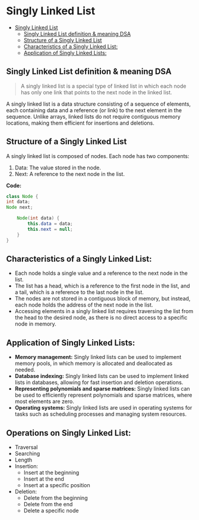 # Singly Linked List

<!-- TOC -->
* [Singly Linked List](#singly-linked-list)
  * [Singly Linked List definition & meaning DSA](#singly-linked-list-definition--meaning-dsa)
  * [Structure of a Singly Linked List](#structure-of-a-singly-linked-list)
  * [Characteristics of a Singly Linked List:](#characteristics-of-a-singly-linked-list)
  * [Application of Singly Linked Lists:](#application-of-singly-linked-lists)
<!-- TOC -->

## Singly Linked List definition & meaning DSA

> A singly linked list is a special type of linked list in which each node has only one link that points to the next node in the linked list.

A singly linked list is a data structure consisting of a sequence of elements, each containing data and a reference (or link) to the next element in the sequence. Unlike arrays, linked lists do not require contiguous memory locations, making them efficient for insertions and deletions.

## Structure of a Singly Linked List
A singly linked list is composed of nodes. Each node has two components:

1) Data: The value stored in the node.
2) Next: A reference to the next node in the list.

**Code:**

```java
class Node {
int data;
Node next;

    Node(int data) {
        this.data = data;
        this.next = null;
    }
}
```

## Characteristics of a Singly Linked List:
- Each node holds a single value and a reference to the next node in the list.
- The list has a head, which is a reference to the first node in the list, and a tail, which is a reference to the last node in the list.
- The nodes are not stored in a contiguous block of memory, but instead, each node holds the address of the next node in the list.
- Accessing elements in a singly linked list requires traversing the list from the head to the desired node, as there is no direct access to a specific node in memory.

## Application of Singly Linked Lists:
- **Memory management:** Singly linked lists can be used to implement memory pools, in which memory is allocated and deallocated as needed.
- **Database indexing:** Singly linked lists can be used to implement linked lists in databases, allowing for fast insertion and deletion operations.
- **Representing polynomials and sparse matrices:** Singly linked lists can be used to efficiently represent polynomials and sparse matrices, where most elements are zero.
- **Operating systems:** Singly linked lists are used in operating systems for tasks such as scheduling processes and managing system resources.

## Operations on Singly Linked List:
- Traversal
- Searching
- Length
- Insertion:
  - Insert at the beginning
  - Insert at the end
  - Insert at a specific position
- Deletion:
  - Delete from the beginning
  - Delete from the end
  - Delete a specific node
